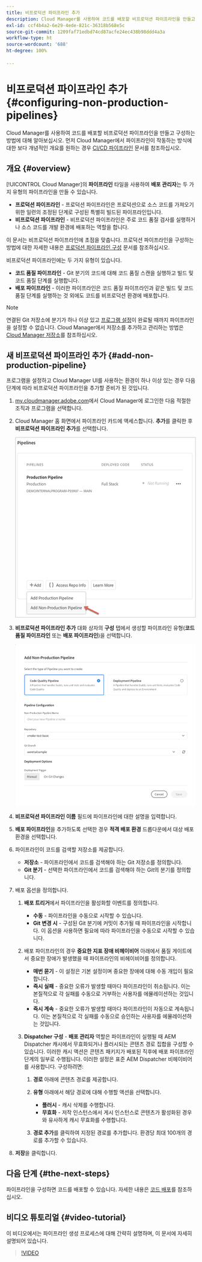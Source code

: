 ```yaml
---
title: 비프로덕션 파이프라인 추가
description: Cloud Manager를 사용하여 코드를 배포할 비프로덕션 파이프라인을 만들고 구성하는 방법에 대해 알아보십시오.
exl-id: ccf4b4a2-6e29-4ede-821c-36318b568e5c
source-git-commit: 1209faf71edbd74cd87acfe24ec438b98ddd4a3a
workflow-type: ht
source-wordcount: '688'
ht-degree: 100%

---
```


# 비프로덕션 파이프라인 추가 {#configuring-non-production-pipelines}

Cloud Manager를 사용하여 코드를 배포할 비프로덕션 파이프라인을 만들고 구성하는 방법에 대해 알아보십시오. 먼저 Cloud Manager에서 파이프라인이 작동하는 방식에 대한 보다 개념적인 개요를 원하는 경우 [CI/CD 파이프라인](/help/overview/ci-cd-pipelines.md) 문서를 참조하십시오.

## 개요 {#overview}

[!UICONTROL Cloud Manager]의 **파이프라인** 타일을 사용하여 **배포 관리자**&#x200B;는 두 가지 유형의 파이프라인을 만들 수 있습니다.

* **프로덕션 파이프라인** - 프로덕션 파이프라인은 프로덕션으로 소스 코드를 가져오기 위한 일련의 조정된 단계로 구성된 특별히 빌드된 파이프라인입니다.
* **비프로덕션 파이프라인** - 비프로덕션 파이프라인은 주로 코드 품질 검사를 실행하거나 소스 코드를 개발 환경에 배포하는 역할을 합니다.

이 문서는 비프로덕션 파이프라인에 초점을 맞춥니다. 프로덕션 파이프라인을 구성하는 방법에 대한 자세한 내용은 [프로덕션 파이프라인 구성](/help/using/production-pipelines.md) 문서를 참조하십시오.

비프로덕션 파이프라인에는 두 가지 유형이 있습니다.

* **코드 품질 파이프라인** - Git 분기의 코드에 대해 코드 품질 스캔을 실행하고 빌드 및 코드 품질 단계를 실행합니다.
* **배포 파이프라인** - 이러한 파이프라인은 코드 품질 파이프라인과 같은 빌드 및 코드 품질 단계를 실행하는 것 외에도 코드를 비프로덕션 환경에 배포합니다.

>[!NOTE]
>
>연결된 Git 저장소에 분기가 하나 이상 있고 [프로그램 설정](/help/getting-started/program-setup.md)이 완료될 때까지 파이프라인을 설정할 수 없습니다. Cloud Manager에서 저장소를 추가하고 관리하는 방법은 [Cloud Manager 저장소](/help/managing-code/managing-repositories.md)를 참조하십시오.

## 새 비프로덕션 파이프라인 추가 {#add-non-production-pipeline}

프로그램을 설정하고 Cloud Manager UI를 사용하는 환경이 하나 이상 있는 경우 다음 단계에 따라 비프로덕션 파이프라인을 추가할 준비가 된 것입니다.

1. [my.cloudmanager.adobe.com](https://my.cloudmanager.adobe.com)에서 Cloud Manager에 로그인한 다음 적절한 조직과 프로그램을 선택합니다.

1. Cloud Manager 홈 화면에서 파이프라인 카드에 액세스합니다. **추가**&#x200B;를 클릭한 후 **비프로덕션 파이프라인 추가**&#x200B;를 선택합니다.

   ![비프로덕션 파이프라인 추가](/help/assets/configure-pipelines/nonprod-pipeline-add1.png)

1. **비프로덕션 파이프라인 추가** 대화 상자의 **구성** 탭에서 생성할 파이프라인 유형(**코드 품질 파이프라인** 또는 **배포 파이프라인**)을 선택합니다.

   ![파이프라인 유형 선택](/help/assets/configure-pipelines/add-non-production-pipeline.png)

1. **비프로덕션 파이프라인 이름** 필드에 파이프라인에 대한 설명을 입력합니다.

1. **배포 파이프라인**&#x200B;을 추가하도록 선택한 경우 **적격 배포 환경** 드롭다운에서 대상 배포 환경을 선택합니다.

1. 파이프라인이 코드를 검색할 저장소를 제공합니다.

   * **저장소** - 파이프라인에서 코드를 검색해야 하는 Git 저장소를 정의합니다.
   * **Git 분기** - 선택한 파이프라인에서 코드를 검색해야 하는 Git의 분기를 정의합니다.

1. 배포 옵션을 정의합니다.

   1. **배포 트리거**&#x200B;에서 파이프라인을 활성화할 이벤트를 정의합니다.

      * **수동** - 파이프라인을 수동으로 시작할 수 있습니다.
      * **Git 변경 시** - 구성된 Git 분기에 커밋이 추가될 때 파이프라인을 시작합니다. 이 옵션을 사용하면 필요에 따라 파이프라인을 수동으로 시작할 수 있습니다.

   1. 배포 파이프라인의 경우 **중요한 지표 장애 비헤이비어** 아래에서 품질 게이트에서 중요한 장애가 발생했을 때 파이프라인의 비헤이비어를 정의합니다.

      * **매번 묻기** - 이 설정은 기본 설정이며 중요한 장애에 대해 수동 개입이 필요합니다.
      * **즉시 실패** - 중요한 오류가 발생할 때마다 파이프라인이 취소됩니다. 이는 본질적으로 각 실패를 수동으로 거부하는 사용자를 에뮬레이션하는 것입니다.
      * **즉시 계속** - 중요한 오류가 발생할 때마다 파이프라인이 자동으로 계속됩니다. 이는 본질적으로 각 실패를 수동으로 승인하는 사용자를 에뮬레이션하는 것입니다.

   1. **Dispatcher 구성** - **배포 관리자** 역할은 파이프라인이 실행될 때 AEM Dispatcher 캐시에서 무효화되거나 플러시되는 콘텐츠 경로 집합을 구성할 수 있습니다. 이러한 캐시 액션은 콘텐츠 패키지가 배포된 직후에 배포 파이프라인 단계의 일부로 수행됩니다. 이러한 설정은 표준 AEM Dispatcher 비헤이비어를 사용합니다. 구성하려면:

      1. **경로** 아래에 콘텐츠 경로를 제공합니다.
      1. **유형** 아래에서 해당 경로에 대해 수행할 액션을 선택합니다.

         * **플러시** - 캐시 삭제를 수행합니다.
         * **무효화** - 저작 인스턴스에서 게시 인스턴스로 콘텐츠가 활성화된 경우와 유사하게 캐시 무효화를 수행합니다.

      1. **경로 추가**&#x200B;를 클릭하여 지정된 경로를 추가합니다. 환경당 최대 100개의 경로를 추가할 수 있습니다.

1. **저장**&#x200B;을 클릭합니다.

## 다음 단계 {#the-next-steps}

파이프라인을 구성하면 코드를 배포할 수 있습니다. 자세한 내용은 [코드 배포](/help/using/code-deployment.md)를 참조하십시오.

## 비디오 튜토리얼 {#video-tutorial}

이 비디오에서는 파이프라인 생성 프로세스에 대해 간략히 설명하며, 이 문서에 자세히 설명되어 있습니다.

>[!VIDEO](https://video.tv.adobe.com/v/327620?captions=kor)
